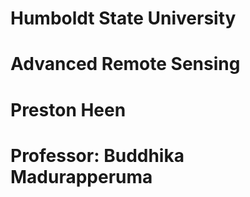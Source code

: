 # Humboldt State University
# Advanced Remote Sensing
# Preston Heen
# Professor: Buddhika Madurapperuma
